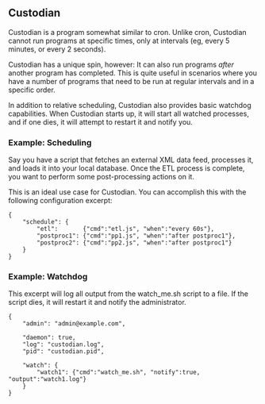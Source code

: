 ## Custodian

Custodian is a program somewhat similar to cron.  Unlike cron, Custodian
cannot run programs at specific times, only at intervals (eg, every 5
minutes, or every 2 seconds).

Custodian has a unique spin, however: It can also run programs *after*
another program has completed. This is quite useful in scenarios where you
have a number of programs that need to be run at regular intervals and in
a specific order.

In addition to relative scheduling, Custodian also provides basic watchdog
capabilities. When Custodian starts up, it will start all watched processes,
and if one dies, it will attempt to restart it and notify you.


### Example: Scheduling

Say you have a script that fetches an external XML data feed, processes
it, and loads it into your local database.  Once the ETL process is
complete, you want to perform some post-processing actions on it.

This is an ideal use case for Custodian.  You can accomplish this with the
following configuration excerpt:

```
{
	"schedule": {
		"etl":       {"cmd":"etl.js", "when":"every 60s"},
		"postproc1": {"cmd":"pp1.js", "when":"after postproc1"},
		"postproc2": {"cmd":"pp2.js", "when":"after postproc1"}
	}
}
```

### Example: Watchdog

This excerpt will log all output from the watch_me.sh script to a file. If
the script dies, it will restart it and notify the administrator.

```
{
	"admin": "admin@example.com",

	"daemon": true,
	"log": "custodian.log",
	"pid": "custodian.pid",

	"watch": {
		"watch1": {"cmd":"watch_me.sh", "notify":true, "output":"watch1.log"}
	}
}
```

